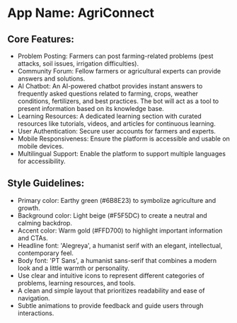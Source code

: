 # **App Name**: AgriConnect

## Core Features:

- Problem Posting: Farmers can post farming-related problems (pest attacks, soil issues, irrigation difficulties).
- Community Forum: Fellow farmers or agricultural experts can provide answers and solutions.
- AI Chatbot: An AI-powered chatbot provides instant answers to frequently asked questions related to farming, crops, weather conditions, fertilizers, and best practices. The bot will act as a tool to present information based on its knowledge base.
- Learning Resources: A dedicated learning section with curated resources like tutorials, videos, and articles for continuous learning.
- User Authentication: Secure user accounts for farmers and experts.
- Mobile Responsiveness: Ensure the platform is accessible and usable on mobile devices.
- Multilingual Support: Enable the platform to support multiple languages for accessibility.

## Style Guidelines:

- Primary color: Earthy green (#6B8E23) to symbolize agriculture and growth.
- Background color: Light beige (#F5F5DC) to create a neutral and calming backdrop.
- Accent color: Warm gold (#FFD700) to highlight important information and CTAs.
- Headline font: 'Alegreya', a humanist serif with an elegant, intellectual, contemporary feel.
- Body font: 'PT Sans', a humanist sans-serif that combines a modern look and a little warmth or personality.
- Use clear and intuitive icons to represent different categories of problems, learning resources, and tools.
- A clean and simple layout that prioritizes readability and ease of navigation.
- Subtle animations to provide feedback and guide users through interactions.